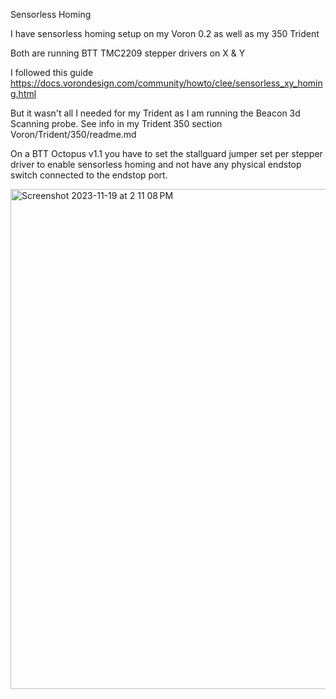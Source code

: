 Sensorless Homing


I have sensorless homing setup on my Voron 0.2 as well as my 350 Trident

Both are running BTT TMC2209 stepper drivers on X & Y

I followed this guide https://docs.vorondesign.com/community/howto/clee/sensorless_xy_homing.html

But it wasn't all I needed for my Trident as I am running the Beacon 3d Scanning probe.  See info in my Trident 350 section Voron/Trident/350/readme.md

On a BTT Octopus v1.1 you have to set the stallguard jumper set per stepper driver to enable sensorless homing and not have any physical endstop switch connected to the endstop port.

<img width="800" alt="Screenshot 2023-11-19 at 2 11 08 PM" src="https://github.com/Alex3DLabs/Klipper_Configs/assets/113078228/9c35a16b-14eb-4889-b0df-4f6825ad7231">


